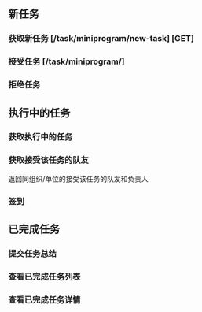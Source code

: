 ## 新任务
### 获取新任务 [/task/miniprogram/new-task] [GET]
### 接受任务 [/task/miniprogram/]
### 拒绝任务

## 执行中的任务
### 获取执行中的任务
### 获取接受该任务的队友
返回同组织/单位的接受该任务的队友和负责人
### 签到

## 已完成任务
### 提交任务总结
### 查看已完成任务列表
### 查看已完成任务详情
